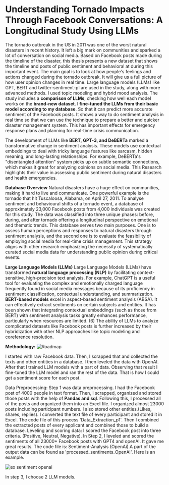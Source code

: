 # Understanding Tornado Impacts Through Facebook Conversations: A Longitudinal Study Using LLMs 
The tornado outbreak in the US in 2011 was one of the worst natural disasters in recent history. It left a big mark on communities and sparked a lot of conversation on social media. Based on Facebook posts made during the timeline of the disaster, this thesis presents a new dataset that shows the timeline and posts of public sentiment and behavioral at during this important event. The main goal is to look at how people's feelings and actions changed during the tornado outbreak. It will give us a full picture of how user opinion changes in real time. 
Large language models (LLMs) like GPT, BERT and twitter-sentiment-pl are used in the study, along with more advanced methods. I used topic modeling and hybrid mood analysis.
The study includes a **comparison of LLMs**, checking how well each model works on the **brand-new dataset**. **I fine-tuned the LLMs from their basic model according to my database**. So that it can predict more accurate sentiment of the Facebook posts. It shows a way to do sentiment analysis in real time so that we can use the technique to prepare a better and quicker disaster management system. This has important effects for emergency response plans and planning for real-time crisis communication.

The development of LLMs like **BERT, GPT-3, and DeBERTa** marked a transformative change in sentiment analysis. These models use contextual embeddings to deal with tricky language features like sarcasm, hidden meaning, and long-lasting relationships. For example, DeBERTa's "disentangled attention" system picks up on subtle semantic connections, which makes it great for analyzing opinions on social media. This Research highlights their value in assessing public sentiment during natural disasters and health emergencies.

**Database Overview**
Natural disasters have a huge effect on communities, making it hard to live and communicate. One powerful example is the tornado that hit Tuscaloosa, Alabama, on April 27, 2011. To analyse sentiment and behavioural shifts of a tornado event, a database of approximately 23,000 Facebook posts from 4,000 individuals was created for this study. The data was classified into three unique phases: before, during, and after tornado offering a longitudinal perspective on emotional and thematic trends.
This database serves two main purposes. One is to assess human perceptions and responses to natural disasters through sentiment analysis, and the second one is to evaluate the feasibility of employing social media for real-time crisis management. This strategy aligns with other research emphasizing the necessity of systematically curated social media data for understanding public opinion during critical events.

**Large Language Models (LLMs)**
Large Language Models (LLMs) have transformed **natural language processing (NLP)** by facilitating context-sensitive, high-precision text analysis. For example, ChatGPT is a useful tool for evaluating the complex and emotionally charged language frequently found in social media messages because of its proficiency in sentiment classification, contextual understanding, and summarization.
**BERT-based models** excel in aspect-based sentiment analysis (ABSA). It can effectively extract sentiments on certain subjects and entities. It has been shown that integrating contextual embeddings (such as those from BERT) with sentiment analysis tasks greatly enhances performance, particularly when resources are limited. (6)
The ability of LLMs to analyze complicated datasets like Facebook posts is further increased by their hybridization with other NLP approaches like topic modeling and coreference resolution.

**Methodology:**
![Roadmap](https://github.com/user-attachments/assets/56bfde72-3c64-4e52-99cb-493942318a14)

 I started with raw Facebook data. Then, I scrapped that and collected the texts and other entities in a database. I then leveled the data with OpenAI. After that I trained LLM models with a part of data. Observing that result I fine-tuned the LLM model and ran the rest of the data. That is how I could get a sentiment score for each post.

Data Preprocessing: 
Step 1 was data preprocessing. I had the Facebook post of 4000 people in text format. Then, I scrapped, organized and stored those posts with the help of **Pandas and sql**.   Following this, I processed all of the posts and organized them into an Excel file. I organized almost 23000 posts including participant numbers. I also stored other entities.(Likes, shares, replies). I converted the text file of every participant and stored it in Excel. The code file of this process 'Data_Extraction_p1'. Then I combined the extracted posts of every applicant and combined those to build a database. 
Leveling and scoring data: I scored the Facebook post into three criteria. (Positive, Neutral, Negative). In Step 2, I leveled and scored the sentiments of all 23000+ Facebook posts with GPT4 and openAI. It gave me great results. The code file is: Sentiment-Analysis (OpenAi).A part of the output data can be found as 'processed_sentiments_OpenAI'. Here is an example. 

![ex sentiment openai](https://github.com/user-attachments/assets/7de3aa87-2092-4d63-8053-361a583eb64a)

In step 3, I choose 2 LLM models. 


